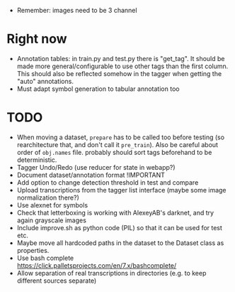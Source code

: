 - Remember: images need to be 3 channel

# Right now

- Annotation tables: in train.py and test.py there is "get_tag". It should be
    made more general/configurable to use other tags than the first column. This
    should also be reflected somehow in the tagger when getting the "auto"
    annotations.
- Must adapt symbol generation to tabular annotation too

# TODO

- When moving a dataset, `prepare` has to be called too before testing (so
    rearchitecture that, and don't call it `pre_train`). Also be careful about
    order of `obj.names` file. probably should sort tags beforehand to be
    deterministic.
- Tagger Undo/Redo (use reducer for state in webapp?)
- Document dataset/annotation format !IMPORTANT
- Add option to change detection threshold in test and compare
- Upload transcriptions from the tagger list interface (maybe some image
    normalization there?)
- Use alexnet for symbols
- Check that letterboxing is working with AlexeyAB's darknet, and try again
  grayscale images
- Include improve.sh as python code (PIL) so that it can be used for test etc.
- Maybe move all hardcoded paths in the dataset to the Dataset class as properties.
- Use bash complete https://click.palletsprojects.com/en/7.x/bashcomplete/
- Allow separation of real transcriptions in directories (e.g. to keep different
    sources separate)
